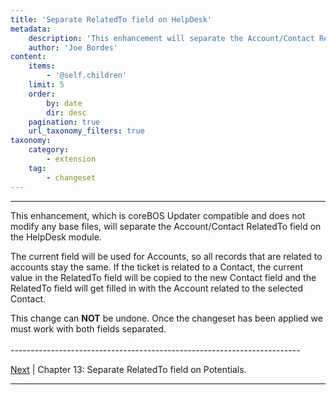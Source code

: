 ```yaml
---
title: 'Separate RelatedTo field on HelpDesk'
metadata:
    description: 'This enhancement will separate the Account/Contact RelatedTo field on the HelpDesk module.'
    author: 'Joe Bordes'
content:
    items:
        - '@self.children'
    limit: 5
    order:
        by: date
        dir: desc
    pagination: true
    url_taxonomy_filters: true
taxonomy:
    category:
        - extension
    tag:
        - changeset
---
```


---

This enhancement, which is coreBOS Updater compatible and does not
modify any base files, will separate the Account/Contact RelatedTo field
on the HelpDesk module.

The current field will be used for Accounts, so all records that are
related to accounts stay the same. If the ticket is related to a
Contact, the current value in the RelatedTo field will be copied to the
new Contact field and the RelatedTo field will get filled in with the
Account related to the selected Contact.

<div class="notices red"> This change can <strong>NOT</strong> be undone.
Once the changeset has been applied we must work with both fields
separated. </div>

<br>
------------------------------------------------------------------------

[Next](../06.enhancepotrelto) | Chapter 13: Separate RelatedTo field on Potentials.

------------------------------------------------------------------------